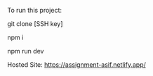 To run this project:

git clone [SSH key]

npm i

npm run dev

Hosted Site: https://assignment-asif.netlify.app/